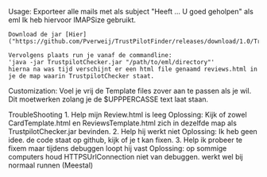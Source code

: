 Usage: 
	Exporteer alle mails met als subject "Heeft ... U goed geholpen" als eml
	Ik heb hiervoor IMAPSize gebruikt.
	
	Download de jar [Hier]("https://github.com/Pverweij/TrustPilotFinder/releases/download/1.0/TrustpilotChecker.zip")
	
	Vervolgens plaats run je vanaf de commandline:
	'java -jar TrustpilotChecker.jar "/path/to/eml/directory"'
	hierna na was tijd verschijnt er een html file genaamd reviews.html in je de map waarin TrustpilotChecker staat.
	
	
Customization:
	Voel je vrij de Template files zover aan te passen als je wil.
	Dit moetwerken zolang je de $UPPPERCASSE text laat staan.
	
	
TroubleShooting
	1. Help mijn Review.html is leeg
		Oplossing: Kijk of zowel CardTemplate.html en ReviewsTemplate.html zich in dezelfde map als TrustpilotChecker.jar bevinden.
	2. Help hij werkt niet
		Oplossing: Ik heb geen idee. de code staat op github, kijk of je t kan fixen.
	3. Help ik probeer te fixem maar tijdens debuggen loopt hij vast
		Oplossing: op sommige computers houd HTTPSUrlConnection niet van debuggen. werkt wel bij normaal runnen (Meestal)
